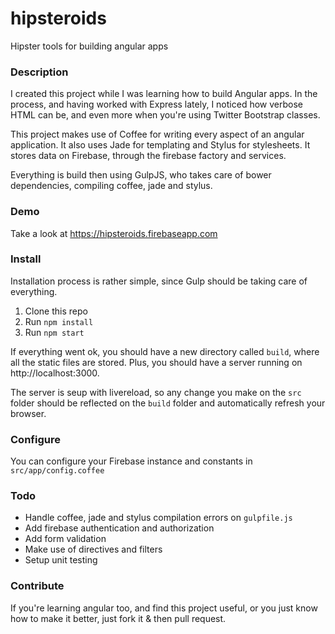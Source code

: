 hipsteroids
===========
Hipster tools for building angular apps

### Description
I created this project while I was learning how to build Angular apps. In the process, and having worked with Express lately, I noticed how verbose HTML can be, and even more when you're using Twitter Bootstrap classes.

This project makes use of Coffee for writing every aspect of an angular application. It also uses Jade for templating and Stylus for stylesheets.
It stores data on Firebase, through the firebase factory and services.

Everything is build then using GulpJS, who takes care of bower dependencies, compiling coffee, jade and stylus.

### Demo

Take a look at https://hipsteroids.firebaseapp.com

### Install

Installation process is rather simple, since Gulp should be taking care of everything.

1. Clone this repo
2. Run `npm install`
3. Run `npm start`

If everything went ok, you should have a new directory called `build`, where all the static files are stored.
Plus, you should have a server running on http://localhost:3000.

The server is seup with livereload, so any change you make on the `src` folder should be reflected on the `build` folder and automatically refresh your browser.

### Configure
You can configure your Firebase instance and constants in `src/app/config.coffee`

### Todo

* Handle coffee, jade and stylus compilation errors on `gulpfile.js`
* Add firebase authentication and authorization
* Add form validation
* Make use of directives and filters
* Setup unit testing

### Contribute

If you're learning angular too, and find this project useful, or you just know how to make it better, just fork it & then pull request.
